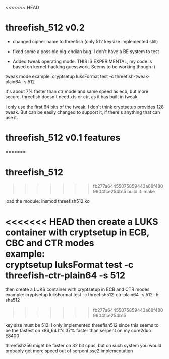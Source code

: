 <<<<<<< HEAD
# threefish_512 v0.2

* changed cipher name to threefish (only 512 keysize implemented still)
* fixed some a possible big-endian bug. I don't have a BE system to test

* Added tweak operating mode.
THIS IS EXPERIMENTAL, my code is based on kernel-hacking guesswork.
Seems to be working though :)

tweak mode example:
cryptsetup luksFormat test -c threefish-tweak-plain64 -s 512

It's about 7% faster than ctr mode and same speed as ecb, but more
secure. threefish doesn't need xts or ctr, as it has built in tweak. 

I only use the first 64 bits of the tweak. I don't think cryptsetup
provides 128 tweak. But can be easily changed to support it, if there's
anything that can use it.


# threefish_512 v0.1 features
=======
# threefish_512
>>>>>>> fb277a64455075859443a68f4809904fce254b15
build it: make

load the module: insmod threefish512.ko

<<<<<<< HEAD
then create a LUKS container with cryptsetup in ECB, CBC and CTR modes        
example:           
cryptsetup luksFormat test -c threefish-ctr-plain64 -s 512
=======
then create a LUKS container with cryptsetup in ECB and CTR modes
example:
cryptsetup luksFormat test -c threefish512-ctr-plain64 -s 512 -h sha512
>>>>>>> fb277a64455075859443a68f4809904fce254b15

key size must be 512!
I only implemented threefish512 since this seems to be the fastest on x86_64
It's 37% faster than serpent on my core2duo E8400

threefish256 might be faster on 32 bit cpus, but on such system you
would probably get more speed out of serpent sse2 implementation
